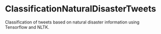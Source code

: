 # ClassificationNaturalDisasterTweets
Classification of tweets based on natural disaster information using Tensorflow and NLTK.
